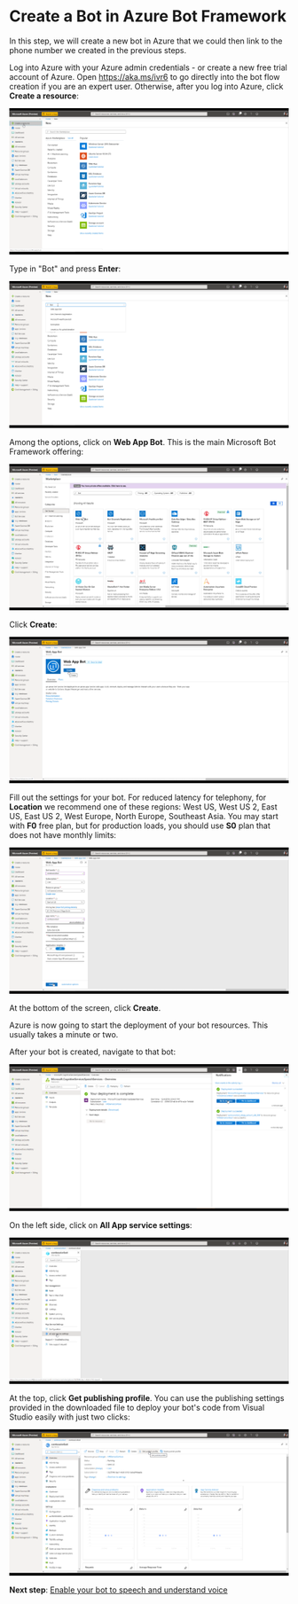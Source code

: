 # Create a Bot in Azure Bot Framework

In this step, we will create a new bot in Azure that we could then link to the phone number we created in the previous steps.

Log into Azure with your Azure admin credentials - or create a new free trial account of Azure. 
Open https://aka.ms/ivr6 to go directly into the bot flow creation if you are an expert user.  Otherwise, after you log into Azure, click **Create a resource**:

![](images/create-a-bot/c001-create-a-resource.png)

Type in "Bot" and press **Enter**:

![](images/create-a-bot/c002-type-bot.png)

Among the options, click on **Web App Bot**.  This is the main Microsoft Bot Framework offering:

![](images/create-a-bot/c003-click-web-app-bot.png)

Click **Create**:

![](images/create-a-bot/c004-click-create.png)

Fill out the settings for your bot.  For reduced latency for telephony, for **Location** we recommend one of these regions:  West US, West US 2, East US, East US 2, West Europe, North Europe, Southeast Asia.  You may start with **F0** free plan, but for production loads, you should use **S0** plan that does not have monthly limits:

![](images/create-a-bot/c005-fill-out-settings.png)

At the bottom of the screen, click **Create**.  

Azure is now going to start the deployment of your bot resources.  This usually takes a minute or two.  

After your bot is created, navigate to that bot:

![](images/create-a-bot/c011-go-to-speech-services.png)

On the left side, click on **All App service settings**:

![](images/create-a-bot/c018-click-on-all-app-service-settings.png)

At the top, click **Get publishing profile**.  You can use the publishing settings provided in the downloaded file to deploy your bot's code from Visual Studio easily with just two clicks: 

![](images/create-a-bot/c019-click-on-get-publish-profile.png)

**Next step**:  [Enable your bot to speech and understand voice](EnableTelephony.md)
